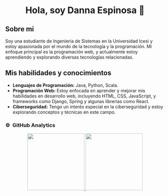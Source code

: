 <div align="center">
<h1 align="center">Hola, soy <a> Danna Espinosa </a> 👋</h1>
</div>

## Sobre mi
Soy una estudiante de Ingeniería de Sistemas en la Universidad Icesi y estoy apasionada por el mundo de la tecnología y la programación. Mi enfoque principal es la programación web, y actualmente estoy aprendiendo y explorando diversas tecnologías relacionadas.

## Mis habilidades y conocimientos

- **Lenguajes de Programación:** Java, Python, Scala.
- **Programación Web:** Estoy enfocada en aprender y mejorar mis habilidades en desarrollo web, incluyendo HTML, CSS, JavaScript, y frameworks como Django, Spring y algunas librerias como React.
- **Ciberseguridad:** Tengo un interés especial en la ciberseguridad y estoy explorando conceptos y técnicas en este campo.

### ⚙️ &nbsp;GitHub Analytics

<p align="center">
<a href="https://github.com/DannaAEspinosa">
  <img height="180em" src="https://github-readme-stats-eight-theta.vercel.app/api?username=DannaAEspinosa&show_icons=true&theme=algolia&include_all_commits=true&count_private=true"/>
  <img height="180em" src="https://github-readme-stats-eight-theta.vercel.app/api/top-langs/?username=DannaAEspinosa&layout=compact&langs_count=8&theme=algolia"/>
</a>
</p>
